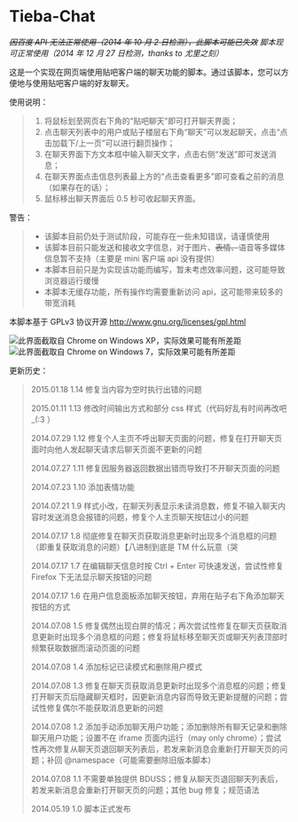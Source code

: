 Tieba-Chat
==========

~~*因百度 API 无法正常使用（2014 年 10 月 2 日检测），此脚本可能已失效*~~
*脚本现可正常使用（2014 年 12 月 27 日检测，thanks to 尤里之刻）*

这是一个实现在网页端使用贴吧客户端的聊天功能的脚本。通过该脚本，您可以方便地与使用贴吧客户端的好友聊天。

使用说明：
> 1. 将鼠标划至网页右下角的“贴吧聊天”即可打开聊天界面；
> 2. 点击聊天列表中的用户或贴子楼层右下角“聊天”可以发起聊天，点击“点击加载下/上一页”可以进行翻页操作；
> 3. 在聊天界面下方文本框中输入聊天文字，点击右侧“发送”即可发送消息；
> 4. 在聊天界面点击信息列表最上方的“点击查看更多”即可查看之前的消息（如果存在的话）；
> 5. 鼠标移出聊天界面后 0.5 秒可收起聊天界面。

警告：
> * 该脚本目前仍处于测试阶段，可能存在一些未知错误，请谨慎使用
> * 该脚本目前只能发送和接收文字信息，对于图片、~~表情、~~语音等多媒体信息暂不支持（主要是 mini 客户端 api 没有提供）
> * 本脚本目前只是为实现该功能而编写，暂未考虑效率问题，这可能导致浏览器运行缓慢
> * 本脚本无缓存功能，所有操作均需要重新访问 api，这可能带来较多的带宽消耗

本脚本基于 GPLv3 协议开源 http://www.gnu.org/licenses/gpl.html‎

![此界面截取自 Chrome on Windows XP，实际效果可能有所差距](https://cloud.githubusercontent.com/assets/8115912/3609206/db49f352-0d74-11e4-8916-626b592f1be0.png)
![此界面截取自 Chrome on Windows 7，实际效果可能有所差距](https://cloud.githubusercontent.com/assets/8115912/3609244/a5a4dcde-0d75-11e4-856d-75331d6ac318.png)

更新历史： 
> 2015.01.18 1.14 修复当内容为空时执行出错的问题
> 
> 2015.01.11 1.13 修改时间输出方式和部分 css 样式（代码好乱有时间再改吧 _(:3 ）
> 
> 2014.07.29 1.12 修复个人主页不呼出聊天页面的问题，修复在打开聊天页面时向他人发起聊天请求后聊天页面不更新的问题
> 
> 2014.07.27 1.11 修复因服务器返回数据出错而导致打不开聊天页面的问题
> 
> 2014.07.23 1.10 添加表情功能
> 
> 2014.07.21 1.9 样式小改，在聊天列表显示未读消息数，修复不输入聊天内容时发送消息会报错的问题，修复个人主页聊天按钮过小的问题
> 
> 2014.07.17 1.8 彻底修复在聊天页获取消息更新时出现多个消息框的问题（即重复获取消息的问题）【八进制到底是 TM 什么玩意（哭
> 
> 2014.07.17 1.7 在编辑聊天信息时按 Ctrl + Enter 可快速发送，尝试性修复 Firefox 下无法显示聊天按钮的问题
> 
> 2014.07.17 1.6 在用户信息面板添加聊天按钮，弃用在贴子右下角添加聊天按钮的方式
> 
> 2014.07.08 1.5 修复偶然出现白屏的情况；再次尝试性修复在聊天页获取消息更新时出现多个消息框的问题；修复将鼠标移至聊天页或聊天列表顶部时频繁获取数据而滚动页面的问题
> 
> 2014.07.08 1.4 添加标记已读模式和删除用户模式
> 
> 2014.07.08 1.3 修复在聊天页获取消息更新时出现多个消息框的问题；修复打开聊天页后隐藏聊天框时，因更新消息内容而导致无更新提醒的问题；尝试性修复偶尔不能获取消息更新的问题
> 
> 2014.07.08 1.2 添加手动添加聊天用户功能；添加删除所有聊天记录和删除聊天用户功能；设置不在 iframe 页面内运行（may only chrome）；尝试性再次修复从聊天页退回聊天列表后，若发来新消息会重新打开聊天页的问题；补回 @namespace（可能需要删除旧版本脚本）
> 
> 2014.07.08 1.1 不需要单独提供 BDUSS；修复从聊天页退回聊天列表后，若发来新消息会重新打开聊天页的问题；其他 bug 修复；规范语法
> 
> 2014.05.19 1.0 脚本正式发布
